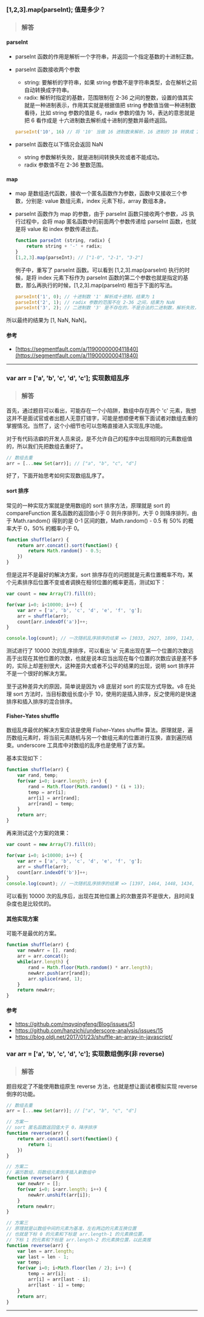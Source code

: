 ### [1,2,3].map(parseInt); 值是多少？

> ### 解答

#### parseInt

* parseInt 函数的作用是解析一个字符串，并返回一个指定基数的十进制正数。

* parseInt 函数接收两个参数
    * string: 要解析的字符串，如果 string 参数不是字符串类型，会在解析之前自动转换成字符串。
    * radix: 解析时指定的基数，范围限制在 2-36 之间的整数，设置的值其实就是一种进制表示，作用其实就是根据值把 string 参数值当做一种进制数看待，比如 string 参数的值是 6，radix 参数的值为 16，表达的意思就是把 6 看作成是 十六进制数去解析成十进制的整数并最终返回。
    ```javascript
    parseInt('10', 16) // 将 '10' 当做 16 进制数来解析，16 进制的 10 转换成 10 进制，结果是 16。
    ```
* parseInt 函数在以下情况会返回 NaN
    * string 参数解析失败，就是进制间转换失败或者不能成功。
    * radix 参数值不在 2-36 整数范围。

#### map

* map 是数组迭代函数，接收一个匿名函数作为参数，函数中又接收三个参数，分别是: value 数组元素，index 元素下标，array 数组本身。

* parseInt 函数作为 map 的参数，由于 parseInt 函数只接收两个参数，JS 执行过程中，会将 map 匿名函数中的前面两个参数传递给 parseInt 函数，也就是将 value 和 index 参数传递出去。
    ```javascript
    function parseInt (string, radix) {
        return string + '-' + radix;
    }
    [1,2,3].map(parseInt); // ["1-0", "2-1", "3-2"]
    ```
    例子中，重写了 parseInt 函数。可以看到 [1,2,3].map(parseInt) 执行的时候，是将 index 元素下标作为 parseInt 函数的第二个参数也就是指定的基数，那么再执行的时候，[1,2,3].map(parseInt) 相当于下面的写法。

    ```javascript
    parseInt('1', 0); // 十进制数 '1' 解析成十进制，结果为 1
    parseInt('2', 1); // radix 参数的范围不在 2-36 之间，结果为 NaN
    parseInt('3', 2); // 二进制数 '3' 是不存在的，不是合法的二进制数，解析失败，结果为 NaN
    ```
所以最终的结果为 [1, NaN, NaN]。


#### 参考

* [https://segmentfault.com/a/1190000000411840](https://segmentfault.com/a/1190000000411840)  

-----------------------------------------------------------------------

### var arr = ['a', 'b', 'c', 'd', 'c']; 实现数组乱序

> ### 解答

首先，通过题目可以看出，可能存在一个小陷阱，数组中存在两个 'c' 元素，我想这并不是面试官或者出题人无意打错字，可能是想顺便考察下面试者对数组去重的掌握情况。当然了，这个小细节也可以忽略直接进入实现乱序功能。

对于有代码洁癖的开发人员来说，是不允许自己的程序中出现相同的元素数组值的，所以我们先把数组去重好了。

```javascript
// 数组去重
arr = [...new Set(arr)]; // ["a", "b", "c", "d"]
```

好了，下面开始思考如何实现数组乱序了。

#### sort 排序

常见的一种实现方案就是使用数组的 sort 排序方法，原理就是 sort 的 compareFunction 匿名函数的返回值小于 0 则升序排列，大于 0 则降序排列，由于 Math.random() 得到的是 0-1 区间的数，Math.random() - 0.5 有 50% 的概率大于 0，50% 的概率小于 0。

```javascript
function shuffle(arr) {
    return arr.concat().sort(function() {
        return Math.random() - 0.5;
    })
}
```

但是这并不是最好的解决方案，sort 排序存在的问题就是元素位置概率不均，某个元素排序后位置不变或者调换在相邻位置的概率更高，测试如下：

```javascript
var count = new Array(7).fill(0);

for(var i=0; i<10000; i++) {
    var arr = ['a', 'b', 'c', 'd', 'e', 'f', 'g'];
    arr = shuffle(arr);
    count[arr.indexOf('a')]++;
}

console.log(count); // 一次随机乱序排序的结果 => [3033, 2927, 1899, 1143, 585, 284, 129]
```

测试进行了 10000 次的乱序排序，可以看出 'a' 元素出现在第一个位置的次数远高于出现在其他位置的次数，也就是说本应当出现在每个位置的次数应该是差不多的，实际上却差别很大，这种差异大或者不公平的结果的出现，说明 sort 排序并不是一个很好的解决方案。

至于这种差异大的原因，简单说是因为 v8 底层对 sort 的实现方式导致。v8 在处理 sort 方法时，当目标数组长度小于 10，使用的是插入排序，反之使用的是快速排序和插入排序的混合排序。

#### Fisher–Yates shuffle

数组乱序最优的解决方案应该是使用 Fisher–Yates shuffle 算法。原理就是，遍历数组元素时，将当前元素随机与另一个数组元素的位置进行互换，直到遍历结束。underscore 工具库中对数组的乱序也是使用了该方案。

基本实现如下：

```javascript
function shuffle(arr) {
    var rand, temp;
    for(var i=0; i<arr.length; i++) {
    	rand = Math.floor(Math.random() * (i + 1));
        temp = arr[i];
        arr[i] = arr[rand];
        arr[rand] = temp;
    }
    return arr;
}
```

再来测试这个方案的效果：

```javascript
var count = new Array(7).fill(0);

for(var i=0; i<10000; i++) {
    var arr = ['a', 'b', 'c', 'd', 'e', 'f', 'g'];
    arr = shuffle(arr);
    count[arr.indexOf('b')]++;
}
console.log(count); // 一次随机乱序排序的结果 => [1397, 1464, 1448, 1434, 1444, 1400, 1413]
```

可以看到 10000 次的乱序后，出现在其他位置上的次数差异不是很大，且时间复杂度也是比较优的。

#### 其他实现方案

可能不是最优的方案。

```javascript
function shuffle(arr) {
    var newArr = [], rand;
    arr = arr.concat();
    while(arr.length) {
        rand = Math.floor(Math.random() * arr.length);
        newArr.push(arr[rand]);
        arr.splice(rand, 1);
    }
    return newArr;
}
```

#### 参考

* https://github.com/mqyqingfeng/Blog/issues/51
* https://github.com/hanzichi/underscore-analysis/issues/15
* https://blog.oldj.net/2017/01/23/shuffle-an-array-in-javascript/

### var arr = ['a', 'b', 'c', 'd', 'c']; 实现数组倒序(非 reverse)

> ### 解答

题目规定了不能使用数组原生 reverse 方法，也就是想让面试者模拟实现 reverse 倒序的功能。

```javascript
// 数组去重
arr = [...new Set(arr)]; // ["a", "b", "c", "d"]

// 方案一
// sort 匿名函数返回值大于 0，降序排序
function reverse(arr) {
    return arr.concat().sort(function() {
        return 1;
    })
}

// 方案二
// 遍历数组，将数组元素倒序插入新数组中
function reverse(arr) {
    var newArr = [];
    for(var i=0; i<arr.length; i++) {
        newArr.unshift(arr[i]);
    }
    return newArr;
}

// 方案三
// 原理就是以数组中间的元素为基准，左右两边的元素互换位置
// 也就是下标 0 的元素和下标是 arr.length-1 的元素换位置，
// 下标 1 的元素和下标是 arr.length-2 的元素换位置，以此类推
function reverse(arr) {
    var len = arr.length;
    var last = len - 1;
  	var temp;
    for(var i=0; i<Math.floor(len / 2); i++) {
        temp = arr[i];
        arr[i] = arr[last - i];
        arr[last - i] = temp;
    }
    return arr;
}
```
-----------------------------------------------------------------------





